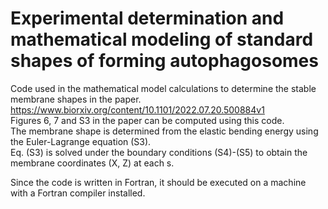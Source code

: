 # Experimental determination and mathematical modeling of standard shapes of forming autophagosomes

Code used in the mathematical model calculations to determine the stable membrane shapes in the paper.\
https://www.biorxiv.org/content/10.1101/2022.07.20.500884v1 \
Figures 6, 7 and S3 in the paper can be computed using this code.\
The membrane shape is determined from the elastic bending energy using the Euler-Lagrange equation (S3).\
Eq. (S3) is solved under the boundary conditions (S4)-(S5) to obtain the membrane coordinates (X, Z) at each s.

Since the code is written in Fortran, it should be executed on a machine with a Fortran compiler installed.
